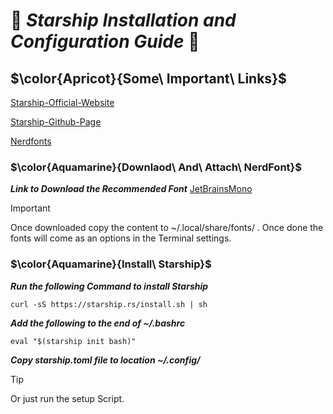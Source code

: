 # :smoking: **_Starship Installation and Configuration Guide_** :smoking: #

## $\color{Apricot}{Some\ Important\ Links}$ ##
[Starship-Official-Website](https://starship.rs/)

[Starship-Github-Page](https://github.com/starship/starship)

[Nerdfonts](https://www.nerdfonts.com/font-downloads)

### $\color{Aquamarine}{Downlaod\ And\ Attach\ NerdFont}$ ###

**_Link to Download the Recommended Font_**
[JetBrainsMono](https://github.com/ryanoasis/nerd-fonts/releases/download/v3.2.1/JetBrainsMono.zip)

> [!IMPORTANT]
> Once downloaded copy the content to ~/.local/share/fonts/ .
> Once done the fonts will come as an options in the Terminal settings.

### $\color{Aquamarine}{Install\ Starship}$ ###

**_Run the following Command to install Starship_**

    curl -sS https://starship.rs/install.sh | sh

**_Add the following to the end of ~/.bashrc_**

    eval "$(starship init bash)"

**_Copy starship.toml file to location ~/.config/_**

> [!TIP]
> Or just run the setup Script.


